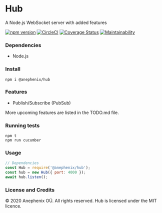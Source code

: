 # Hub

A Node.js WebSocket server with added features

[![npm version](https://badge.fury.io/js/%40anephenix%2Fhub.svg)](https://badge.fury.io/js/%40anephenix%2Fhub) [![CircleCI](https://circleci.com/gh/anephenix/hub.svg?style=shield)](https://circleci.com/gh/anephenix/hub)
[![Coverage Status](https://coveralls.io/repos/github/anephenix/hub/badge.svg?branch=master)](https://coveralls.io/github/anephenix/hub?branch=master) [![Maintainability](https://api.codeclimate.com/v1/badges/d8b19a24baca1d1b42f2/maintainability)](https://codeclimate.com/github/anephenix/hub/maintainability)

### Dependencies

-   Node.js

### Install

```shell
npm i @anephenix/hub
```

### Features

-   Publish/Subscribe (PubSub)

More upcoming features are listed in the TODO.md file.

### Running tests

```shell
npm t
npm run cucumber
```

### Usage

```javascript
// Dependencies
const Hub = require('@anephenix/hub');
const hub = new Hub({ port: 4000 });
await hub.listen();
```

### License and Credits

&copy; 2020 Anephenix OÜ. All rights reserved. Hub is licensed under the MIT licence.
